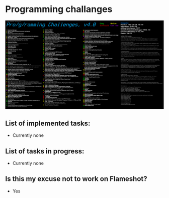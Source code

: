 # Programming challanges
![](programming_challenges_v4-0.png)


## List of implemented tasks:
- Currently none

## List of tasks in progress:
- Currently none

## Is this my excuse not to work on Flameshot?
- Yes